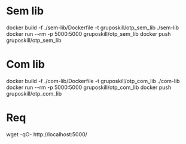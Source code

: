 # Sem lib
docker build -f ./sem-lib/Dockerfile -t gruposkill/otp_sem_lib ./sem-lib
docker run --rm -p 5000:5000 gruposkill/otp_sem_lib
docker push gruposkill/otp_sem_lib

# Com lib
docker build -f ./com-lib/Dockerfile -t gruposkill/otp_com_lib ./com-lib
docker run --rm -p 5000:5000 gruposkill/otp_com_lib
docker push gruposkill/otp_com_lib

# Req
wget -qO- http://localhost:5000/